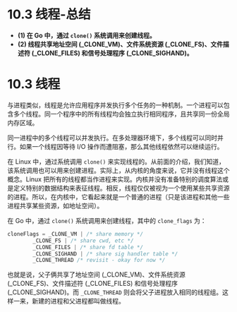 # 10.3 线程-总结

- **(1) 在 Go 中，通过 `clone()` 系统调用来创建线程。**
- **(2) 线程共享地址空间 (_CLONE_VM)、文件系统资源 (_CLONE_FS)、文件描述符 (_CLONE_FILES) 和信号处理程序 (_CLONE_SIGHAND)。**

# 10.3 线程

与进程类似，线程是允许应用程序并发执行多个任务的一种机制。一个进程可以包含多个线程。同一个程序中的所有线程均会独立执行相同程序，且共享同一份全局内存区域。

同一进程中的多个线程可以并发执行。在多处理器环境下，多个线程可以同时并行。如果一个线程因等待 I/O 操作而遭阻塞，那么其他线程依然可以继续运行。

在 Linux 中，通过系统调用 `clone()` 来实现线程的。从前面的介绍，我们知道，该系统调用也可以用来创建进程。实际上，从内核的角度来说，它并没有线程这个概念。Linux 把所有的线程都当作进程来实现。内核并没有准备特别的调度算法或是定义特别的数据结构来表征线程。相反，线程仅仅被视为一个使用某些共享资源的进程。所以，在内核中，它看起来就是一个普通的进程（只是该进程和其他一些进程共享某些资源，如地址空间）。 

在 Go 中，通过 `clone()` 系统调用来创建线程，其中的 `clone_flags` 为：

```go
cloneFlags = _CLONE_VM | /* share memory */
        _CLONE_FS | /* share cwd, etc */
        _CLONE_FILES | /* share fd table */
        _CLONE_SIGHAND | /* share sig handler table */
        _CLONE_THREAD /* revisit - okay for now */
```

也就是说，父子俩共享了地址空间 (_CLONE_VM)、文件系统资源 (_CLONE_FS)、文件描述符 (_CLONE_FILES) 和信号处理程序 (_CLONE_SIGHAND)。而 `_CLONE_THREAD` 则会将父子进程放入相同的线程组。这样一来，新建的进程和父进程都叫做线程。

# 
